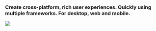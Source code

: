 <h3>
Create cross-platform, rich user experiences.
Quickly using multiple frameworks.
For desktop, web and mobile.
</h3>

![](https://raw.githubusercontent.com/haxeui/haxeui-guides/master/000-Getting%20Started/_assets/welcome-system.jpg)
